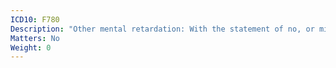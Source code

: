 ```yaml
---
ICD10: F780
Description: "Other mental retardation: With the statement of no, or minimal, impairment of behaviour"
Matters: No
Weight: 0
---
```


